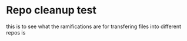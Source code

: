 # Repo cleanup test

this is to see what the ramifications are for transfering files into different repos is
